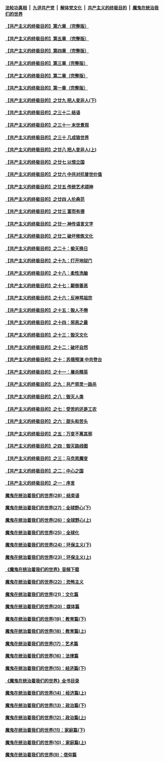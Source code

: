 ####  [法轮功真相](../../../../basic/blob/master/README.md?t=04170130) &nbsp;|&nbsp; [九评共产党](../../../../9ping.md/blob/master/README.md?t=04170130) &nbsp;|&nbsp; [解体党文化](../../../../jtdwh.md/blob/master/README.md?t=04170130)  &nbsp;|&nbsp; [共产主义的终极目的](../../../../gczydzjmd.md/blob/master/README.md?t=04170130) &nbsp;|&nbsp; [魔鬼在统治我们的世界](../../../../mgztzwmdsj.md/blob/master/README.md?t=04170130) 

#### [【共产主义的终极目的】第六章 （完整版）](../pages/nsc422/n11428913.md?t=04170130) 

#### [【共产主义的终极目的】第五章 （完整版）](../pages/nsc422/n11428912.md?t=04170130) 

#### [【共产主义的终极目的】第四章 （完整版）](../pages/nsc422/n11428907.md?t=04170130) 

#### [【共产主义的终极目的】第三章（完整版）](../pages/nsc422/n11428848.md?t=04170130) 

#### [【共产主义的终极目的】第二章（完整版）](../pages/nsc422/n11428831.md?t=04170130) 

#### [【共产主义的终极目的】第一章（完整版）](../pages/nsc422/n11417651.md?t=04170130) 

#### [【共产主义的终极目的】之廿九 把人变非人(下)](../pages/nsc422/n11344140.md?t=04170130) 

#### [【共产主义的终极目的】之三十二 结语](../pages/nsc422/n11360535.md?t=04170130) 

#### [【共产主义的终极目的】之三十一 末世景观](../pages/nsc422/n11351129.md?t=04170130) 

#### [【共产主义的终极目的】之三十 几成狼世界](../pages/nsc422/n11348280.md?t=04170130) 

#### [【共产主义的终极目的】之廿八 把人变非人(上)](../pages/nsc422/n11340492.md?t=04170130) 

#### [【共产主义的终极目的】之廿七 以恨立国](../pages/nsc422/n11336944.md?t=04170130) 

#### [【共产主义的终极目的】之廿六 中共对抗普世价值](../pages/nsc422/n11324785.md?t=04170130) 

#### [【共产主义的终极目的】之廿五 传统艺术颂神](../pages/nsc422/n11296396.md?t=04170130) 

#### [【共产主义的终极目的】之廿四 人伦典范](../pages/nsc422/n11296397.md?t=04170130) 

#### [【共产主义的终极目的】之廿三 富而有德](../pages/nsc422/n11283598.md?t=04170130) 

#### [【共产主义的终极目的】之廿一 神传语言文字](../pages/nsc422/n11263265.md?t=04170130) 

#### [【共产主义的终极目的】之廿二 破坏修炼文化](../pages/nsc422/n11245728.md?t=04170130) 

#### [【共产主义的终极目的】之二十：偷天换日](../pages/nsc422/n11238846.md?t=04170130) 

#### [【共产主义的终极目的】之十九：打开地狱门](../pages/nsc422/n11206376.md?t=04170130) 

#### [【共产主义的终极目的】之十八：柔性洗脑](../pages/nsc422/n11199994.md?t=04170130) 

#### [【共产主义的终极目的】之十七：颠倒善恶](../pages/nsc422/n11179782.md?t=04170130) 

#### [【共产主义的终极目的】之十六：反神骂祖宗](../pages/nsc422/n11166798.md?t=04170130) 

#### [【共产主义的终极目的】之十五：毁人不倦](../pages/nsc422/n11166792.md?t=04170130) 

#### [【共产主义的终极目的】之十四：邪恶之最](../pages/nsc422/n11150249.md?t=04170130) 

#### [【共产主义的终极目的】之十三：毁灭文化](../pages/nsc422/n11135227.md?t=04170130) 

#### [【共产主义的终极目的】之十二：破坏自然](../pages/nsc422/n11135214.md?t=04170130) 

#### [【共产主义的终极目的】之十：苏俄预演 中共登台](../pages/nsc422/n11118424.md?t=04170130) 

#### [【共产主义的终极目的】之十一：屠杀精英](../pages/nsc422/n11118442.md?t=04170130) 

#### [【共产主义的终极目的】之九：共产邪灵一路杀](../pages/nsc422/n11114139.md?t=04170130) 

#### [【共产主义的终极目的】之八：毁灭人类](../pages/nsc422/n11108503.md?t=04170130) 

#### [【共产主义的终极目的】之七：受苦的还是工农](../pages/nsc422/n11101809.md?t=04170130) 

#### [【共产主义的终极目的】之六：甜头和苦头](../pages/nsc422/n11096971.md?t=04170130) 

#### [【共产主义的终极目的】之五：万变不离其邪](../pages/nsc422/n11091285.md?t=04170130) 

#### [【共产主义的终极目的】之四：毁灭路线图](../pages/nsc422/n11086284.md?t=04170130) 

#### [【共产主义的终极目的】之三：马克思魔变](../pages/nsc422/n11061941.md?t=04170130) 

#### [【共产主义的终极目的】之二：中心之国](../pages/nsc422/n11047728.md?t=04170130) 

#### [【共产主义的终极目的】之一：序言](../pages/nsc422/n11086077.md?t=04170130) 

#### [魔鬼在统治着我们的世界(28)：结束语](../pages/nsc422/n10936246.md?t=04170130) 

#### [魔鬼在统治着我们的世界(27)：全球野心(下)](../pages/nsc422/n10928319.md?t=04170130) 

#### [魔鬼在统治着我们的世界(26)：全球野心(上)](../pages/nsc422/n10900318.md?t=04170130) 

#### [魔鬼在统治着我们的世界(25)：全球化](../pages/nsc422/n10788205.md?t=04170130) 

#### [魔鬼在统治着我们的世界(24)：环保主义(下)](../pages/nsc422/n10695307.md?t=04170130) 

#### [魔鬼在统治着我们的世界(23)：环保主义(上)](../pages/nsc422/n10688613.md?t=04170130) 

#### [《魔鬼在统治着我们的世界》音频下载](../pages/nsc422/n10635553.md?t=04170130) 

#### [魔鬼在统治着我们的世界(22)：恐怖主义](../pages/nsc422/n10614727.md?t=04170130) 

#### [魔鬼在统治着我们的世界(21)：文化篇](../pages/nsc422/n10597706.md?t=04170130) 

#### [魔鬼在统治着我们的世界(20)：媒体篇](../pages/nsc422/n10586579.md?t=04170130) 

#### [魔鬼在统治着我们的世界(19)：教育篇(下)](../pages/nsc422/n10564808.md?t=04170130) 

#### [魔鬼在统治着我们的世界(18)：教育篇(上)](../pages/nsc422/n10526970.md?t=04170130) 

#### [魔鬼在统治着我们的世界(17)：艺术篇](../pages/nsc422/n10499093.md?t=04170130) 

#### [魔鬼在统治着我们的世界(16)：法律篇](../pages/nsc422/n10485969.md?t=04170130) 

#### [魔鬼在统治着我们的世界(15)：经济篇(下)](../pages/nsc422/n10469975.md?t=04170130) 

#### [《魔鬼在统治着我们的世界》全书目录](../pages/nsc422/n10464261.md?t=04170130) 

#### [魔鬼在统治着我们的世界(14)：经济篇(上)](../pages/nsc422/n10457370.md?t=04170130) 

#### [魔鬼在统治着我们的世界(13)：政治篇(下)](../pages/nsc422/n10448270.md?t=04170130) 

#### [魔鬼在统治着我们的世界(12)：政治篇(上)](../pages/nsc422/n10444576.md?t=04170130) 

#### [魔鬼在统治着我们的世界(11)：家庭篇(下)](../pages/nsc422/n10440961.md?t=04170130) 

#### [魔鬼在统治着我们的世界(10)：家庭篇(上)](../pages/nsc422/n10435448.md?t=04170130) 

#### [魔鬼在统治着我们的世界(9)：信仰篇](../pages/nsc422/n10432159.md?t=04170130) 

